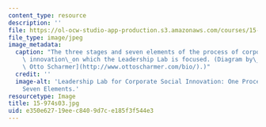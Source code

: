 ```yaml
---
content_type: resource
description: ''
file: https://ol-ocw-studio-app-production.s3.amazonaws.com/courses/15-974-leadership-lab-spring-2003/e350e62719eec8409d7ce185f3f544e3_15-974s03.jpg
file_type: image/jpeg
image_metadata:
  caption: "The three stages and seven elements of the process of corporate social\
    \ innovation\_on which the Leadership Lab is focused. (Diagram by\_[Dr. Claus\
    \ Otto Scharmer](http://www.ottoscharmer.com/bio/).)"
  credit: ''
  image-alt: 'Leadership Lab for Corporate Social Innovation: One Process, Three Stages,
    Seven Elements.'
resourcetype: Image
title: 15-974s03.jpg
uid: e350e627-19ee-c840-9d7c-e185f3f544e3
---
```

